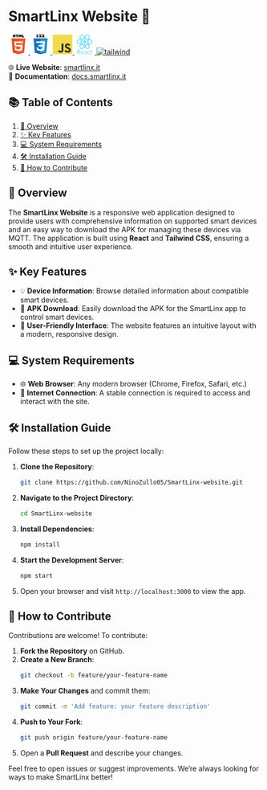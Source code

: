 # SmartLinx Website 🚀

  <a href="https://www.w3.org/html/" target="_blank" rel="noreferrer"> 
    <img src="https://raw.githubusercontent.com/devicons/devicon/master/icons/html5/html5-original-wordmark.svg" alt="html5" width="40" height="40"/> 
  </a>
  <a href="https://www.w3schools.com/css/" target="_blank" rel="noreferrer"> 
    <img src="https://raw.githubusercontent.com/devicons/devicon/master/icons/css3/css3-original-wordmark.svg" alt="css3" width="40" height="40"/> 
  </a> 
  <a href="https://developer.mozilla.org/en-US/docs/Web/JavaScript" target="_blank" rel="noreferrer"> 
    <img src="https://raw.githubusercontent.com/devicons/devicon/master/icons/javascript/javascript-original.svg" alt="javascript" width="40" height="40"/> 
  </a>
  <a href="https://reactjs.org/" target="_blank" rel="noreferrer"> 
    <img src="https://raw.githubusercontent.com/devicons/devicon/master/icons/react/react-original-wordmark.svg" alt="react" width="40" height="40"/> 
  </a> 
   <a href="https://tailwindcss.com/" target="_blank" rel="noreferrer"> 
    <img src="https://www.vectorlogo.zone/logos/tailwindcss/tailwindcss-icon.svg" alt="tailwind" width="40" height="40"/> 
  </a>

🌐 **Live Website**: [smartlinx.it](https://smartlinx.it)  
📄 **Documentation**: [docs.smartlinx.it](https://docs.smartlinx.it)

## 📚 Table of Contents

1. [📖 Overview](#-overview)
2. [✨ Key Features](#-key-features)
3. [💻 System Requirements](#-system-requirements)
4. [🛠️ Installation Guide](#%EF%B8%8F-installation-guide)
5. [🤝 How to Contribute](#-how-to-contribute)

## 📖 Overview

The **SmartLinx Website** is a responsive web application designed to provide users with comprehensive information on supported smart devices and an easy way to download the APK for managing these devices via MQTT. The application is built using **React** and **Tailwind CSS**, ensuring a smooth and intuitive user experience.

## ✨ Key Features

- 💡 **Device Information**: Browse detailed information about compatible smart devices.
- 📲 **APK Download**: Easily download the APK for the SmartLinx app to control smart devices.
- 🚀 **User-Friendly Interface**: The website features an intuitive layout with a modern, responsive design.

## 💻 System Requirements

- 🌐 **Web Browser**: Any modern browser (Chrome, Firefox, Safari, etc.)
- 📶 **Internet Connection**: A stable connection is required to access and interact with the site.

## 🛠️ Installation Guide

Follow these steps to set up the project locally:

1. **Clone the Repository**:
   ```bash
   git clone https://github.com/NinoZullo05/SmartLinx-website.git
   ```
2. **Navigate to the Project Directory**:
   ```bash
   cd SmartLinx-website
   ```
3. **Install Dependencies**:
   ```bash
   npm install
   ```
4. **Start the Development Server**:
   ```bash
   npm start
   ```
5. Open your browser and visit `http://localhost:3000` to view the app.

## 🤝 How to Contribute

Contributions are welcome! To contribute:

1. **Fork the Repository** on GitHub.
2. **Create a New Branch**:
   ```bash
   git checkout -b feature/your-feature-name
   ```
3. **Make Your Changes** and commit them:
   ```bash
   git commit -m 'Add feature: your feature description'
   ```
4. **Push to Your Fork**:
   ```bash
   git push origin feature/your-feature-name
   ```
5. Open a **Pull Request** and describe your changes.

Feel free to open issues or suggest improvements. We’re always looking for ways to make SmartLinx better!
